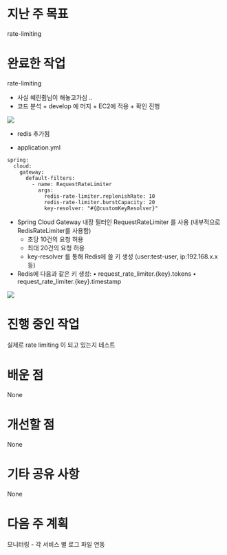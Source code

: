 # 지난 주 목표
rate-limiting 

# 완료한 작업
rate-limiting 
- 사실 혜린쥠님이 해놓고가심 ..
- 코드 분석 + develop 에 머지 + EC2에 적용 + 확인 진행

![](../../9_images/15_redis.jpeg)
- redis 추가됨

- application.yml
```
spring:
  cloud:
    gateway:
      default-filters:
        - name: RequestRateLimiter
          args:
            redis-rate-limiter.replenishRate: 10
            redis-rate-limiter.burstCapacity: 20
            key-resolver: "#{@customKeyResolver}"
```

- Spring Cloud Gateway 내장 필터인 RequestRateLimiter 를 사용 (내부적으로 RedisRateLimiter를 사용함)
	- 초당 10건의 요청 허용
	- 최대 20건의 요청 허용
	- key-resolver 를 통해 Redis에 쓸 키 생성 (user:test-user, ip:192.168.x.x 등)
- Redis에 다음과 같은 키 생성:
	•	request_rate_limiter.{key}.tokens
	•	request_rate_limiter.{key}.timestamp
 
![](../../9_images/15_rate_limit.jpeg)

# 진행 중인 작업
실제로 rate limiting 이 되고 있는지 테스트

# 배운 점
None

# 개선할 점
None

# 기타 공유 사항
None 

# 다음 주 계획
모니터링 - 각 서비스 별 로그 파일 연동
